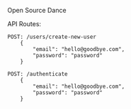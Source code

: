 Open Source Dance

API Routes:

    POST: /users/create-new-user
        {
            "email": "hello@goodbye.com",
            "password": "password"
        }

    POST: /authenticate
        {
            "email": "hello@goodbye.com",
            "password": "password"
        }